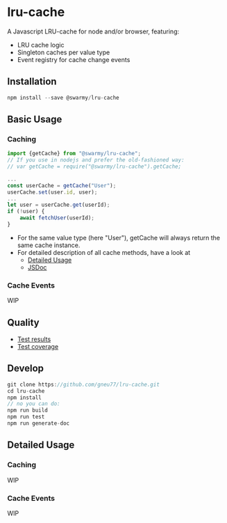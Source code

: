 # lru-cache
A Javascript LRU-cache for node and/or browser, featuring:
* LRU cache logic
* Singleton caches per value type
* Event registry for cache change events

## Installation
```javascript
npm install --save @swarmy/lru-cache
```

## Basic Usage

### Caching
```javascript
import {getCache} from "@swarmy/lru-cache";
// If you use in nodejs and prefer the old-fashioned way:
// var getCache = require("@swarmy/lru-cache").getCache;

...
const userCache = getCache("User");
userCache.set(user.id, user);
...
let user = userCache.get(userId);
if (!user) {
    await fetchUser(userId);
}
```
* For the same value type (here "User"), getCache will always return the same cache instance.
* For detailed description of all cache methods, have a look at
    * [Detailed Usage](#caching-detail)
    * [JSDoc](http://htmlpreview.github.com/?https://github.com/gneu77/lru-cache/blob/master/docs/index.html)

### Cache Events
WIP

## Quality
* [Test results](http://htmlpreview.github.com/?https://github.com/gneu77/lru-cache/blob/master/test-report.html)
* [Test coverage](http://htmlpreview.github.com/?https://github.com/gneu77/lru-cache/blob/master/coverage/index.html)

## Develop
```javascript
git clone https://github.com/gneu77/lru-cache.git
cd lru-cache
npm install
// no you can do:
npm run build
npm run test
npm run generate-doc
```

## Detailed Usage

### Caching <a name="caching-detail"></a>
WIP

### Cache Events
WIP